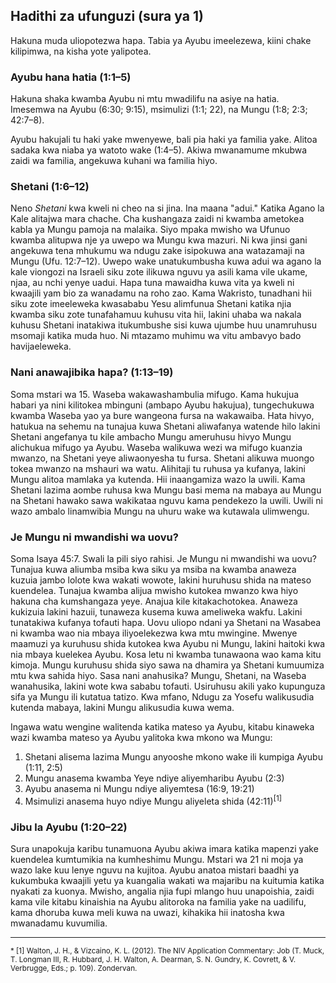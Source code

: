 ## Hadithi za ufunguzi (sura ya 1)

Hakuna muda uliopotezwa hapa. Tabia ya Ayubu imeelezewa, kiini chake kilipimwa, na kisha yote yalipotea.

### Ayubu hana hatia (1:1&ndash;5)

Hakuna shaka kwamba Ayubu ni mtu mwadilifu na asiye na hatia. Imesemwa na Ayubu (6:30; 9:15), msimulizi (1:1; 22), na Mungu (1:8; 2:3; 42:7&ndash;8).

Ayubu hakujali tu haki yake mwenyewe, bali pia haki ya familia yake. Alitoa sadaka kwa niaba ya watoto wake (1:4–5). Akiwa mwanamume mkubwa zaidi wa familia, angekuwa kuhani wa familia hiyo.

### Shetani (1:6&ndash;12)

Neno _Shetani_ kwa kweli ni cheo na si jina. Ina maana "adui." Katika Agano la Kale alitajwa mara chache. Cha kushangaza zaidi ni kwamba ametokea kabla ya Mungu pamoja na malaika. Siyo mpaka mwisho wa Ufunuo kwamba alitupwa nje ya uwepo wa Mungu kwa mazuri. Ni kwa jinsi gani angekuwa tena mhukumu wa ndugu zake isipokuwa ana watazamaji na Mungu (Ufu. 12:7&ndash;12). Uwepo wake unatukumbusha kuwa adui wa agano la kale viongozi na Israeli siku zote ilikuwa nguvu ya asili kama vile ukame, njaa, au nchi yenye uadui. Hapa tuna mawaidha kuwa vita ya kweli ni kwaajili yam bio za wanadamu na roho zao. Kama Wakristo, tunadhani hii siku zote imeeleweka kwasababu Yesu alimfunua Shetani katika njia kwamba siku zote tunafahamuu kuhusu vita hii, lakini uhaba wa nakala kuhusu Shetani inatakiwa itukumbushe sisi kuwa ujumbe huu unamruhusu msomaji katika muda huo. Ni mtazamo muhimu wa vitu ambavyo bado havijaeleweka.

### Nani anawajibika hapa? (1:13&ndash;19)

Soma mstari wa 15. Waseba wakawashambulia mifugo. Kama hukujua habari ya nini kilitokea mbinguni (ambapo Ayubu hakujua), tungechukuwa kwamba Waseba yao ya bure wangeona fursa na wakawaiba. Hata hivyo, hatukua na sehemu na tunajua kuwa Shetani aliwafanya watende hilo lakini Shetani angefanya tu kile ambacho Mungu ameruhusu hivyo Mungu alichukua mifugo ya Ayubu. Waseba walikuwa wezi wa mifugo kuanzia mwanzo, na Shetani yeye aliwaonyesha tu fursa. Shetani alikuwa muongo tokea mwanzo na mshauri wa watu. Alihitaji tu ruhusa ya kufanya, lakini Mungu alitoa mamlaka ya kutenda. Hii inaangamiza wazo la uwili. Kama Shetani lazima aombe ruhusa kwa Mungu basi mema na mabaya au Mungu na Shetani hawako sawa wakikataa nguvu kama pendekezo la uwili. Uwili ni wazo ambalo linamwibia Mungu na uhuru wake wa kutawala ulimwengu.

### Je Mungu ni mwandishi wa uovu?

Soma Isaya 45:7. Swali la pili siyo rahisi. Je Mungu ni mwandishi wa uovu? Tunajua kuwa aliumba msiba kwa siku ya msiba na kwamba anaweza kuzuia jambo lolote kwa wakati wowote, lakini huruhusu shida na mateso kuendelea. Tunajua kwamba alijua mwisho kutokea mwanzo kwa hiyo hakuna cha kumshangaza yeye. Anajua kile kitakachotokea. Anaweza kukizuia lakini hazuii, tunaweza kusema kuwa ameliweka wakfu. Lakini tunatakiwa kufanya tofauti hapa. Uovu uliopo ndani ya Shetani na Wasabea ni kwamba wao nia mbaya iliyoelekezwa kwa mtu mwingine. Mwenye maamuzi ya kuruhusu shida kutokea kwa Ayubu ni Mungu, lakini haitoki kwa nia mbaya kuelekea Ayubu. Kosa letu ni kwamba tunawaona wao kama kitu kimoja. Mungu kuruhusu shida siyo sawa na dhamira ya Shetani kumuumiza mtu kwa sahida hiyo. Sasa nani anahusika? Mungu, Shetani, na Waseba wanahusika, lakini wote kwa sababu tofauti. Usiruhusu akili yako kupunguza sifa ya Mungu ili kutatua tatizo. Kwa mfano, Ndugu za Yosefu walikusudia kutenda mabaya, lakini Mungu alikusudia kuwa wema.

Ingawa watu wengine walitenda katika mateso ya Ayubu, kitabu kinaweka wazi kwamba mateso ya Ayubu yalitoka kwa mkono wa Mungu:

1. Shetani alisema lazima Mungu anyooshe mkono wake ili kumpiga Ayubu (1:11, 2:5)
2. Mungu anasema kwamba Yeye ndiye aliyemharibu Ayubu (2:3)
3. Ayubu anasema ni Mungu ndiye aliyemtesa (16:9, 19:21)
4. Msimulizi anasema huyo ndiye Mungu aliyeleta shida (42:11)<sup>[1]</sup>

### Jibu la Ayubu (1:20&ndash;22)

Sura unapokuja karibu tunamuona Ayubu akiwa imara katika mapenzi yake kuendelea kumtumikia na kumheshimu Mungu. Mstari wa 21 ni moja ya wazo lake kuu lenye nguvu na kujitoa. Ayubu anatoa mistari baadhi ya kukumbuka kwaajili yetu ya kuangalia wakati wa majaribu na kuitumia katika nyakati za kuonya. Mwisho, angalia njia fupi mlango huu unapoishia, zaidi kama vile kitabu kinaishia na Ayubu alitoroka na familia yake na uadilifu, kama dhoruba kuwa meli kuwa na uwazi, kihakika hii inatosha kwa mwanadamu kuvumilia.

---

<small>
* [1] Walton, J. H., & Vizcaino, K. L. (2012). The NIV Application Commentary: Job (T. Muck, T. Longman III, R. Hubbard, J. H. Walton, A. Dearman, S. N. Gundry, K. Covrett, & V. Verbrugge, Eds.; p. 109). Zondervan.
</small>

